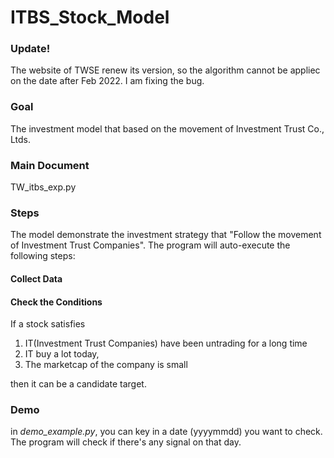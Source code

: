 # ITBS_Stock_Model

### Update!
The website of TWSE renew its version, so the algorithm cannot be appliec on the date after Feb 2022. I am fixing the bug.

### Goal
The investment model that based on the movement of Investment Trust Co., Ltds.

### Main Document
TW_itbs_exp.py

### Steps
The model demonstrate the investment strategy that "Follow the movement of Investment Trust Companies". The program will auto-execute the following steps:

#### Collect Data

#### Check the Conditions
If a stock satisfies 
1. IT(Investment Trust Companies) have been untrading for a long time 
2. IT buy a lot today,
3. The marketcap of the company is small

then it can be a candidate target.

### Demo
in *demo_example.py*, you can key in a date (yyyymmdd) you want to check. The program will check if there's any signal on that day.

